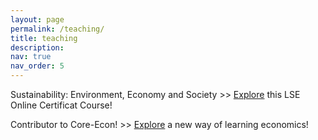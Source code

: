 ```yaml
---
layout: page
permalink: /teaching/
title: teaching
description:
nav: true
nav_order: 5
---
```


Sustainability: Environment, Economy and Society >> <a href="https://www.lse.ac.uk/study-at-lse/online-learning/courses/sustainability-environment-economy-society">Explore</a> this LSE Online Certificat Course!

Contributor to Core-Econ! >> <a href="https://www.core-econ.org/">Explore</a> a new way of learning economics!
